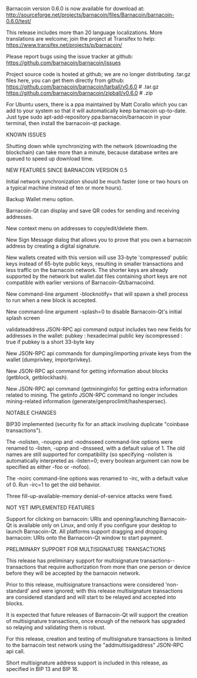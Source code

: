 Barnacoin version 0.6.0 is now available for download at:
http://sourceforge.net/projects/barnacoin/files/Barnacoin/barnacoin-0.6.0/test/

This release includes more than 20 language localizations.
More translations are welcome; join the
project at Transifex to help:
https://www.transifex.net/projects/p/barnacoin/

Please report bugs using the issue tracker at github:
https://github.com/barnacoin/barnacoin/issues

Project source code is hosted at github; we are no longer
distributing .tar.gz files here, you can get them
directly from github:
https://github.com/barnacoin/barnacoin/tarball/v0.6.0  # .tar.gz
https://github.com/barnacoin/barnacoin/zipball/v0.6.0  # .zip

For Ubuntu users, there is a ppa maintained by Matt Corallo which
you can add to your system so that it will automatically keep
barnacoin up-to-date.  Just type
sudo apt-add-repository ppa:barnacoin/barnacoin
in your terminal, then install the barnacoin-qt package.


KNOWN ISSUES

Shutting down while synchronizing with the network
(downloading the blockchain) can take more than a minute,
because database writes are queued to speed up download
time.


NEW FEATURES SINCE BARNACOIN VERSION 0.5

Initial network synchronization should be much faster
(one or two hours on a typical machine instead of ten or more
hours).

Backup Wallet menu option.

Barnacoin-Qt can display and save QR codes for sending
and receiving addresses.

New context menu on addresses to copy/edit/delete them.

New Sign Message dialog that allows you to prove that you
own a barnacoin address by creating a digital
signature.

New wallets created with this version will
use 33-byte 'compressed' public keys instead of
65-byte public keys, resulting in smaller
transactions and less traffic on the barnacoin
network. The shorter keys are already supported
by the network but wallet.dat files containing
short keys are not compatible with earlier
versions of Barnacoin-Qt/barnacoind.

New command-line argument -blocknotify=<command>
that will spawn a shell process to run <command> 
when a new block is accepted.

New command-line argument -splash=0 to disable
Barnacoin-Qt's initial splash screen

validateaddress JSON-RPC api command output includes
two new fields for addresses in the wallet:
pubkey : hexadecimal public key
iscompressed : true if pubkey is a short 33-byte key

New JSON-RPC api commands for dumping/importing
private keys from the wallet (dumprivkey, importprivkey).

New JSON-RPC api command for getting information about
blocks (getblock, getblockhash).

New JSON-RPC api command (getmininginfo) for getting
extra information related to mining. The getinfo
JSON-RPC command no longer includes mining-related
information (generate/genproclimit/hashespersec).



NOTABLE CHANGES

BIP30 implemented (security fix for an attack involving
duplicate "coinbase transactions").

The -nolisten, -noupnp and -nodnsseed command-line
options were renamed to -listen, -upnp and -dnsseed,
with a default value of 1. The old names are still
supported for compatibility (so specifying -nolisten
is automatically interpreted as -listen=0; every
boolean argument can now be specified as either
-foo or -nofoo).

The -noirc command-line options was renamed to
-irc, with a default value of 0. Run -irc=1 to
get the old behavior.

Three fill-up-available-memory denial-of-service
attacks were fixed.


NOT YET IMPLEMENTED FEATURES

Support for clicking on barnacoin: URIs and
opening/launching Barnacoin-Qt is available only on Linux,
and only if you configure your desktop to launch
Barnacoin-Qt. All platforms support dragging and dropping
barnacoin: URIs onto the Barnacoin-Qt window to start
payment.


PRELIMINARY SUPPORT FOR MULTISIGNATURE TRANSACTIONS

This release has preliminary support for multisignature
transactions-- transactions that require authorization
from more than one person or device before they
will be accepted by the barnacoin network.

Prior to this release, multisignature transactions
were considered 'non-standard' and were ignored;
with this release multisignature transactions are
considered standard and will start to be relayed
and accepted into blocks.

It is expected that future releases of Barnacoin-Qt
will support the creation of multisignature transactions,
once enough of the network has upgraded so relaying
and validating them is robust.

For this release, creation and testing of multisignature
transactions is limited to the barnacoin test network using
the "addmultisigaddress" JSON-RPC api call.

Short multisignature address support is included in this
release, as specified in BIP 13 and BIP 16.
